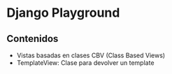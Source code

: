 # Django Playground

## Contenidos

* Vistas basadas en clases CBV (Class Based Views)
* TemplateView: Clase para devolver un template

